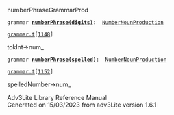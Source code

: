 ---
---
<span class="title">numberPhrase</span><span class="type">GrammarProd</span>

`grammar `**[`numberPhrase(digits)`](../object/numberPhrase(digits).html)**` :   `[`NumberNounProduction`](../object/NumberNounProduction.html)

[`grammar.t`](../file/grammar.t.html)`[`[`1148`](../source/grammar.t.html#1148)`]`

<div class="gramrule">

tokInt-\>num\_

</div>

`grammar `**[`numberPhrase(spelled)`](../object/numberPhrase(spelled).html)**` :   `[`NumberNounProduction`](../object/NumberNounProduction.html)

[`grammar.t`](../file/grammar.t.html)`[`[`1152`](../source/grammar.t.html#1152)`]`

<div class="gramrule">

spelledNumber-\>num\_

</div>

<div class="ftr">

Adv3Lite Library Reference Manual  
Generated on 15/03/2023 from adv3Lite version 1.6.1

</div>

